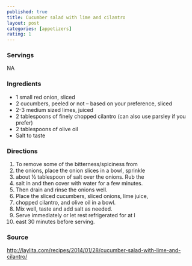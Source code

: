 ```yaml
---
published: true
title: Cucumber salad with lime and cilantro
layout: post
categories: [appetizers]
rating: 1
---
```

### Servings
NA

### Ingredients
- 1 small red onion, sliced
- 2 cucumbers, peeled or not – based on your preference, sliced
- 2-3 medium sized limes, juiced
- 2 tablespoons of finely chopped cilantro (can also use parsley if you prefer)
- 2 tablespoons of olive oil
- Salt to taste

### Directions
1. To remove some of the bitterness/spiciness from
2. the onions, place the onion slices in a bowl, sprinkle
3. about ½ tablespoon of salt over the onions. Rub the
4. salt in and then cover with water for a few minutes.
5. Then drain and rinse the onions well.
6. Place the sliced cucumbers, sliced onions, lime juice,
7. chopped cilantro, and olive oil in a bowl.
8. Mix well, taste and add salt as needed.
9. Serve immediately or let rest refrigerated for at l
10. east 30 minutes before serving.

### Source
<a href="http://laylita.com/recipes/2014/01/28/cucumber-salad-with-lime-and-cilantro/" target="new">http://laylita.com/recipes/2014/01/28/cucumber-salad-with-lime-and-cilantro/</a>
